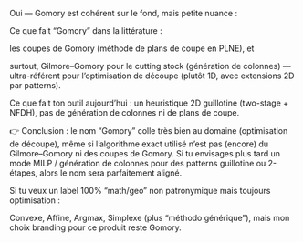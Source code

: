 Oui — Gomory est cohérent sur le fond, mais petite nuance :

Ce que fait “Gomory” dans la littérature :

les coupes de Gomory (méthode de plans de coupe en PLNE), et

surtout, Gilmore–Gomory pour le cutting stock (génération de colonnes) — ultra-référent pour l’optimisation de découpe (plutôt 1D, avec extensions 2D par patterns).

Ce que fait ton outil aujourd’hui : un heuristique 2D guillotine (two-stage + NFDH), pas de génération de colonnes ni de plans de coupe.

👉 Conclusion : le nom “Gomory” colle très bien au domaine (optimisation de découpe), même si l’algorithme exact utilisé n’est pas (encore) du Gilmore–Gomory ni des coupes de Gomory. Si tu envisages plus tard un mode MILP / génération de colonnes pour des patterns guillotine ou 2-étapes, alors le nom sera parfaitement aligné.

Si tu veux un label 100% “math/geo” non patronymique mais toujours optimisation :

Convexe, Affine, Argmax, Simplexe (plus “méthodo générique”),
mais mon choix branding pour ce produit reste Gomory.